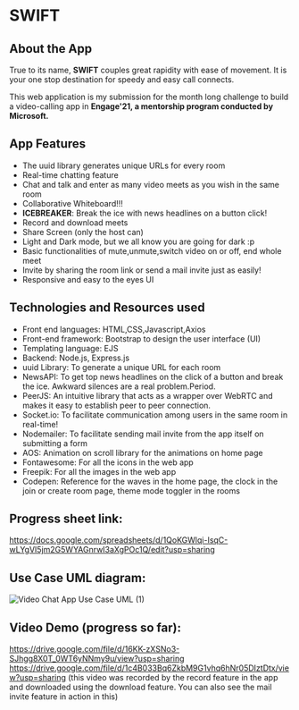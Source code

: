 
# SWIFT

## About the App
   True to its name, **SWIFT** couples great rapidity with ease of movement. It is your one stop destination for speedy and easy call connects.
   
   This web application is my submission for the month long challenge to build a video-calling app in **Engage'21, a mentorship program conducted by Microsoft.**
   
## App Features
   - The uuid library generates unique URLs for every room
   - Real-time chatting feature
   - Chat and talk and enter as many video meets as you wish in the same room
   - Collaborative Whiteboard!!!
   - **ICEBREAKER**: Break the ice with news headlines on a button click!
   - Record and download meets
   - Share Screen (only the host can)
   - Light and Dark mode, but we all know you are going for dark :p
   - Basic functionalities of mute,unmute,switch video on or off, end whole meet
   - Invite by sharing the room link or send a mail invite just as easily!
   - Responsive and easy to the eyes UI
## Technologies and Resources used
   - Front end languages: HTML,CSS,Javascript,Axios
   - Front-end framework: Bootstrap to design the user interface (UI)
   - Templating language: EJS
   - Backend: Node.js, Express.js
   - uuid Library: To generate a unique URL for each room
   - NewsAPI: To get top news headlines on the click of a button and break the ice. Awkward silences are a real problem.Period.
   - PeerJS: An intuitive library that acts as a wrapper over WebRTC and makes it easy to establish peer to peer connection.
   - Socket.io: To facilitate communication among users in the same room in real-time!
   - Nodemailer: To facilitate sending mail invite from the app itself on submitting a form
   - AOS: Animation on scroll library for the animations on home page
   - Fontawesome: For all the icons in the web app
   - Freepik: For all the images in the web app
   - Codepen: Reference for the waves in the home page, the clock in the join or create room page, theme mode toggler in the rooms
## Progress sheet link:
https://docs.google.com/spreadsheets/d/1QoKGWlqi-IsqC-wLYgVI5jm2G5WYAGnrwI3aXgPOc1Q/edit?usp=sharing

## Use Case UML diagram:
![Video Chat App Use Case UML (1)](https://user-images.githubusercontent.com/65956313/123850946-3d03fe80-d938-11eb-94d5-2aa91857cb2d.jpeg)

## Video Demo (progress so far):
https://drive.google.com/file/d/16KK-zXSNo3-SJhgg8X0T_0WT6yNNmy9u/view?usp=sharing
https://drive.google.com/file/d/1c4B033Bq6ZkbM9G1vhq6hNr05DIztDtx/view?usp=sharing (this video was recorded by the record feature in the app and downloaded using the download feature. You can also see the mail invite feature in action in this)
